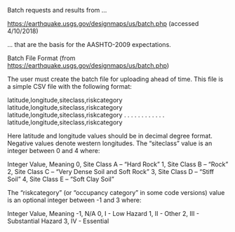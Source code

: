 Batch requests and results from ...

https://earthquake.usgs.gov/designmaps/us/batch.php (accessed 4/10/2018)

... that are the basis for the AASHTO-2009 expectations.

Batch File Format (from https://earthquake.usgs.gov/designmaps/us/batch.php)

The user must create the batch file for uploading ahead of time. This file is a simple CSV file with the following format:

latitude,longitude,siteclass,riskcategory
latitude,longitude,siteclass,riskcategory
latitude,longitude,siteclass,riskcategory
    .        .         .          .
    .        .         .          .
    .        .         .          .
latitude,longitude,siteclass,riskcategory
	
Here latitude and longitude values should be in decimal degree format. Negative values denote western longitudes. The “siteclass” value is an integer between 0 and 4 where:

Integer Value,	Meaning
0,	Site Class A – “Hard Rock”
1,	Site Class B – “Rock”
2,	Site Class C – “Very Dense Soil and Soft Rock”
3,	Site Class D – “Stiff Soil”
4,	Site Class E – “Soft Clay Soil”

The “riskcategory” (or “occupancy category” in some code versions) value is an optional integer between -1 and 3 where:

Integer Value,	Meaning
-1,	N/A
0,	I - Low Hazard
1,	II - Other
2,	III - Substantial Hazard
3,	IV - Essential
